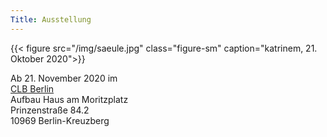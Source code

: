 ```yaml
---
Title: Ausstellung
---
```


{{< figure src="/img/saeule.jpg" class="figure-sm" caption="katrinem, 21. Oktober 2020">}}

Ab 21. November 2020 im  
[CLB Berlin](https://www.clb-berlin.de)  
Aufbau Haus am Moritzplatz  
Prinzenstraße 84.2  
10969 Berlin-Kreuzberg  